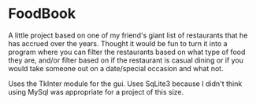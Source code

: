 # FoodBook

A little project based on one of my friend's giant list of restaurants that he has accrued over the years.
Thought it would be fun to turn it into a program where you can filter the restaurants based on what 
type of food they are, and/or filter based on if the restaurant is casual dining or if you would take someone
out on a date/special occasion and what not.

Uses the TkInter module for the gui. Uses SqLite3 because I didn't think using MySql was appropriate for a project of this size.
